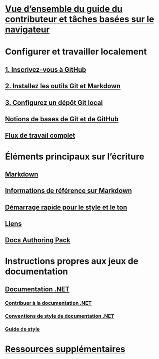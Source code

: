 # [Vue d’ensemble du guide du contributeur et tâches basées sur le navigateur](index.md)
# Configurer et travailler localement
## [1. Inscrivez-vous à GitHub](get-started-setup-github.md)
## [2. Installez les outils Git et Markdown](get-started-setup-tools.md)
## [3. Configurez un dépôt Git local](get-started-setup-local.md)
## [Notions de bases de Git et de GitHub](git-github-fundamentals.md)
## [Flux de travail complet](how-to-write-workflows-major.md)
# Éléments principaux sur l’écriture
## [Markdown](how-to-write-use-markdown.md)
## [Informations de référence sur Markdown](markdown-reference.md)
## [Démarrage rapide pour le style et le ton](style-quick-start.md)
## [Liens](how-to-write-links.md)
## [Docs Authoring Pack](how-to-write-docs-auth-pack.md)
# Instructions propres aux jeux de documentation
## [Documentation .NET](dotnet-contribute.md)
### [Contribuer à la documentation .NET](dotnet-contribute-process.md)
### [Conventions de style de documentation .NET](dotnet-style-guide.md)
### [Guide de style](dotnet-voice-tone.md)
# [Ressources supplémentaires](additional-resources.md)

<!--
## Creating new content

   <!--
     This page introduces the process to work locally on
     your own machine, following github flow.

     Content will be taken from the last two sections of
     how-to-contribute.md (writing new samples, and creating new content)
     and the how-to-write-workflows-major.md)
### Setup and clone source

   <!--
      This page will guide folks through the setup process
      through cloning the repo.

      It will have condensed versions of get-started-setup-github,
      get-started-setup-tools, and get-started-setup-local.
      
### Git and GitHub essentials

   <!--
      Explain the basics of Git and GitHub, and the GitHub flow
      process.

      Much, or all of this will be from full-workflow, and git-github-fundamentals

      The full list of repos probably doesn't belong here.
### Contribute new topics
   <!--
     Primarily new content, but will include the content from the
     how-to-write-use-markdown, style-quick-start and how-to-write-links

     Process content will also be taken from how-to-contribute.
#### Content types
#### Markdown resources
#### Tone, voice, and style

### Contribute new samples

   <!--
     Primarily new content, with some taken from how-to-contribute.

     This will also point to repo-specific guidance for samples.

     We have an important decision to make here: This contributing guide
     can contain the union of all code style rules for all different languages
     and frameworks, or it can contain the intersection (code samples must
     compile and run).

     I'm in favor of the former: Everyone writing Python should follow the Python
     guidance; everyone writing C# should follow the C# rules. Those should be
     consistent regardless of project team.

## List of documentation repositories -->

   <!--
     This will take the list of repos from git-github-fundamentals
     for the public repositories.

     Open question: How to keep this up to date?
   -->
